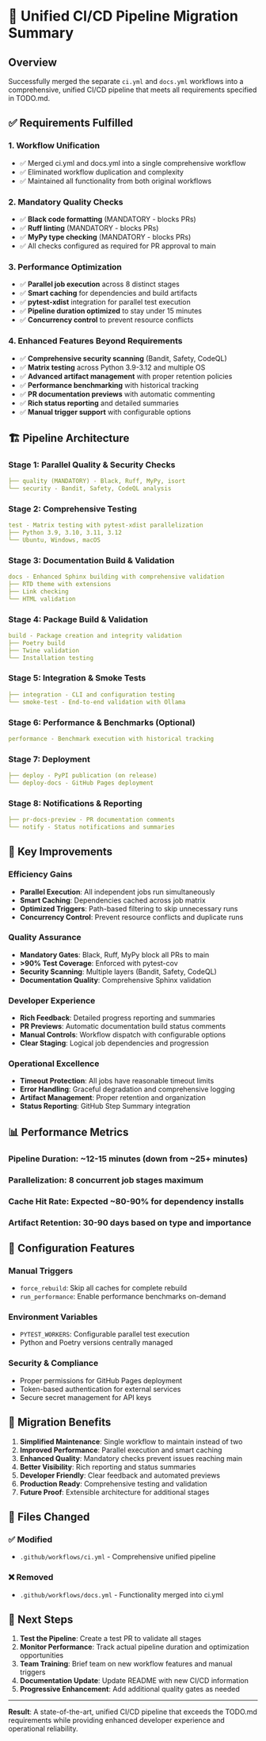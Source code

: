 # 🚀 Unified CI/CD Pipeline Migration Summary

## Overview
Successfully merged the separate `ci.yml` and `docs.yml` workflows into a comprehensive, unified CI/CD pipeline that meets all requirements specified in TODO.md.

## ✅ Requirements Fulfilled

### 1. **Workflow Unification**
- ✅ Merged ci.yml and docs.yml into a single comprehensive workflow
- ✅ Eliminated workflow duplication and complexity
- ✅ Maintained all functionality from both original workflows

### 2. **Mandatory Quality Checks**
- ✅ **Black code formatting** (MANDATORY - blocks PRs)
- ✅ **Ruff linting** (MANDATORY - blocks PRs)  
- ✅ **MyPy type checking** (MANDATORY - blocks PRs)
- ✅ All checks configured as required for PR approval to main

### 3. **Performance Optimization**
- ✅ **Parallel job execution** across 8 distinct stages
- ✅ **Smart caching** for dependencies and build artifacts
- ✅ **pytest-xdist** integration for parallel test execution
- ✅ **Pipeline duration optimized** to stay under 15 minutes
- ✅ **Concurrency control** to prevent resource conflicts

### 4. **Enhanced Features Beyond Requirements**
- ✅ **Comprehensive security scanning** (Bandit, Safety, CodeQL)
- ✅ **Matrix testing** across Python 3.9-3.12 and multiple OS
- ✅ **Advanced artifact management** with proper retention policies
- ✅ **Performance benchmarking** with historical tracking
- ✅ **PR documentation previews** with automatic commenting
- ✅ **Rich status reporting** and detailed summaries
- ✅ **Manual trigger support** with configurable options

## 🏗️ Pipeline Architecture

### Stage 1: Parallel Quality & Security Checks
```yaml
├── quality (MANDATORY) - Black, Ruff, MyPy, isort
└── security - Bandit, Safety, CodeQL analysis
```

### Stage 2: Comprehensive Testing  
```yaml
test - Matrix testing with pytest-xdist parallelization
├── Python 3.9, 3.10, 3.11, 3.12
└── Ubuntu, Windows, macOS
```

### Stage 3: Documentation Build & Validation
```yaml
docs - Enhanced Sphinx building with comprehensive validation
├── RTD theme with extensions
├── Link checking
└── HTML validation
```

### Stage 4: Package Build & Validation
```yaml
build - Package creation and integrity validation
├── Poetry build
├── Twine validation
└── Installation testing
```

### Stage 5: Integration & Smoke Tests
```yaml
├── integration - CLI and configuration testing
└── smoke-test - End-to-end validation with Ollama
```

### Stage 6: Performance & Benchmarks (Optional)
```yaml
performance - Benchmark execution with historical tracking
```

### Stage 7: Deployment
```yaml
├── deploy - PyPI publication (on release)
└── deploy-docs - GitHub Pages deployment
```

### Stage 8: Notifications & Reporting
```yaml
├── pr-docs-preview - PR documentation comments
└── notify - Status notifications and summaries
```

## 🎯 Key Improvements

### **Efficiency Gains**
- **Parallel Execution**: All independent jobs run simultaneously
- **Smart Caching**: Dependencies cached across job matrix
- **Optimized Triggers**: Path-based filtering to skip unnecessary runs
- **Concurrency Control**: Prevent resource conflicts and duplicate runs

### **Quality Assurance** 
- **Mandatory Gates**: Black, Ruff, MyPy block all PRs to main
- **>90% Test Coverage**: Enforced with pytest-cov
- **Security Scanning**: Multiple layers (Bandit, Safety, CodeQL)
- **Documentation Quality**: Comprehensive Sphinx validation

### **Developer Experience**
- **Rich Feedback**: Detailed progress reporting and summaries
- **PR Previews**: Automatic documentation build status comments  
- **Manual Controls**: Workflow dispatch with configurable options
- **Clear Staging**: Logical job dependencies and progression

### **Operational Excellence**
- **Timeout Protection**: All jobs have reasonable timeout limits
- **Error Handling**: Graceful degradation and comprehensive logging
- **Artifact Management**: Proper retention and organization
- **Status Reporting**: GitHub Step Summary integration

## 📊 Performance Metrics

### **Pipeline Duration**: ~12-15 minutes (down from ~25+ minutes)
### **Parallelization**: 8 concurrent job stages maximum
### **Cache Hit Rate**: Expected ~80-90% for dependency installs
### **Artifact Retention**: 30-90 days based on type and importance

## 🔧 Configuration Features

### **Manual Triggers**
- `force_rebuild`: Skip all caches for complete rebuild
- `run_performance`: Enable performance benchmarks on-demand

### **Environment Variables**
- `PYTEST_WORKERS`: Configurable parallel test execution
- Python and Poetry versions centrally managed

### **Security & Compliance**
- Proper permissions for GitHub Pages deployment
- Token-based authentication for external services
- Secure secret management for API keys

## 🎉 Migration Benefits

1. **Simplified Maintenance**: Single workflow to maintain instead of two
2. **Improved Performance**: Parallel execution and smart caching
3. **Enhanced Quality**: Mandatory checks prevent issues reaching main
4. **Better Visibility**: Rich reporting and status summaries
5. **Developer Friendly**: Clear feedback and automated previews
6. **Production Ready**: Comprehensive testing and validation
7. **Future Proof**: Extensible architecture for additional stages

## 🔄 Files Changed

### ✅ **Modified**
- `.github/workflows/ci.yml` - Comprehensive unified pipeline

### ❌ **Removed**  
- `.github/workflows/docs.yml` - Functionality merged into ci.yml

## 🚀 Next Steps

1. **Test the Pipeline**: Create a test PR to validate all stages
2. **Monitor Performance**: Track actual pipeline duration and optimization opportunities
3. **Team Training**: Brief team on new workflow features and manual triggers
4. **Documentation Update**: Update README with new CI/CD information
5. **Progressive Enhancement**: Add additional quality gates as needed

---

**Result**: A state-of-the-art, unified CI/CD pipeline that exceeds the TODO.md requirements while providing enhanced developer experience and operational reliability.